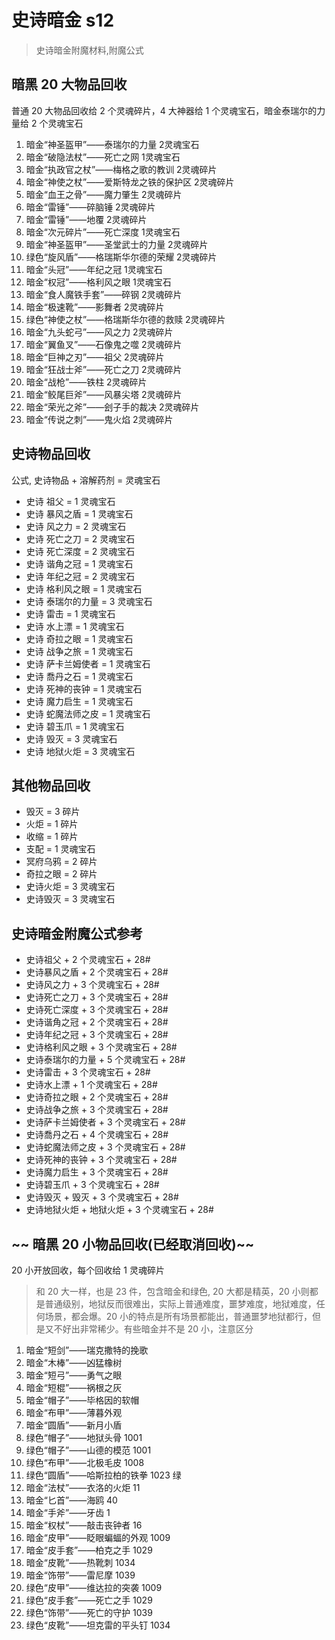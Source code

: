 # 史诗暗金 s12

> 史诗暗金附魔材料,附魔公式

## 暗黑 20 大物品回收

普通 20 大物品回收给 2 个灵魂碎片，4 大神器给 1 个灵魂宝石，暗金泰瑞尔的力量给 2 个灵魂宝石

1. 暗金“神圣盔甲”——泰瑞尔的力量           2灵魂宝石
2. 暗金“破隐法杖”——死亡之网               1灵魂宝石
3. 暗金“执政官之杖”——梅格之歌的教训        2灵魂碎片
4. 暗金“神使之杖”——爱斯特龙之铁的保护区    2灵魂碎片
5. 暗金“血王之骨”——魔力肇生               2灵魂碎片
6. 暗金“雷锤”——碎脑锤                     2灵魂碎片
7. 暗金“雷锤”——地覆                       2灵魂碎片
8. 暗金“次元碎片”——死亡深度                1灵魂宝石
9. 暗金“神圣盔甲”——圣堂武士的力量          2灵魂碎片
10. 绿色“旋风盾”——格瑞斯华尔德的荣耀       2灵魂碎片
11. 暗金“头冠”——年纪之冠                  1灵魂宝石
12. 暗金“权冠”——格利风之眼                1灵魂宝石
13. 暗金“食人魔铁手套”——碎钢              2灵魂碎片
14. 暗金“极速靴”——影舞者                   2灵魂碎片
15. 绿色“神使之杖”——格瑞斯华尔德的救赎       2灵魂碎片
16. 暗金“九头蛇弓”——风之力                  2灵魂碎片
17. 暗金“翼鱼叉”——石像鬼之噬                2灵魂碎片
18. 暗金“巨神之刃”——祖父                    2灵魂碎片
19. 暗金“狂战士斧”——死亡之刀                2灵魂碎片
20. 暗金“战枪”——铁柱                       2灵魂碎片
21. 暗金“鲛尾巨斧”——风暴尖塔                2灵魂碎片
22. 暗金“荣光之斧”——刽子手的裁决            2灵魂碎片
23. 暗金“传说之刺”——鬼火焰                  2灵魂碎片

## 史诗物品回收

公式, 史诗物品 + 溶解药剂 = 灵魂宝石

- 史诗 祖父 = 1 灵魂宝石
- 史诗 暴风之盾 = 1 灵魂宝石
- 史诗 风之力 = 2 灵魂宝石
- 史诗 死亡之刀 = 2 灵魂宝石
- 史诗 死亡深度 = 2 灵魂宝石
- 史诗 谐角之冠 = 1 灵魂宝石
- 史诗 年纪之冠 = 2 灵魂宝石
- 史诗 格利风之眼 = 1 灵魂宝石
- 史诗 泰瑞尔的力量 = 3 灵魂宝石
- 史诗 雷击 = 1 灵魂宝石
- 史诗 水上漂 = 1 灵魂宝石
- 史诗 奇拉之眼 = 1 灵魂宝石
- 史诗 战争之旅 = 1 灵魂宝石
- 史诗 萨卡兰姆使者 = 1 灵魂宝石
- 史诗 喬丹之石 = 1 灵魂宝石
- 史诗 死神的丧钟 = 1 灵魂宝石
- 史诗 魔力启生 = 1 灵魂宝石
- 史诗 蛇魔法师之皮 = 1 灵魂宝石
- 史诗 碧玉爪 = 1 灵魂宝石
- 史诗 毁灭 = 3 灵魂宝石
- 史诗 地狱火炬 = 3 灵魂宝石

## 其他物品回收

- 毁灭 = 3 碎片
- 火炬 = 1 碎片
- 收缩 = 1 碎片
- 支配 = 1 灵魂宝石
- 冥府乌鸦 = 2 碎片
- 奇拉之眼 = 2 碎片
- 史诗火炬 = 3 灵魂宝石
- 史诗毁灭 = 3 灵魂宝石

## 史诗暗金附魔公式参考

- 史诗祖父 + 2 个灵魂宝石 + 28#
- 史诗暴风之盾 + 2 个灵魂宝石 + 28#
- 史诗风之力 + 3 个灵魂宝石 + 28#
- 史诗死亡之刀 + 3 个灵魂宝石 + 28#
- 史诗死亡深度 + 3 个灵魂宝石 + 28#
- 史诗谐角之冠 + 2 个灵魂宝石 + 28#
- 史诗年纪之冠 + 3 个灵魂宝石 + 28#
- 史诗格利风之眼 + 3 个灵魂宝石 + 28#
- 史诗泰瑞尔的力量 + 5 个灵魂宝石 + 28#
- 史诗雷击 + 3 个灵魂宝石 + 28#
- 史诗水上漂 + 1 个灵魂宝石 + 28#
- 史诗奇拉之眼 + 2 个灵魂宝石 + 28#
- 史诗战争之旅 + 3 个灵魂宝石 + 28#
- 史诗萨卡兰姆使者 + 3 个灵魂宝石 + 28#
- 史诗喬丹之石 + 4 个灵魂宝石 + 28#
- 史诗蛇魔法师之皮 + 3 个灵魂宝石 + 28#
- 史诗死神的丧钟 + 3 个灵魂宝石 + 28#
- 史诗魔力启生 + 3 个灵魂宝石 + 28#
- 史诗碧玉爪 + 3 个灵魂宝石 + 28#
- 史诗毁灭 + 毁灭 + 3 个灵魂宝石 + 28#
- 史诗地狱火炬 + 地狱火炬 + 3 个灵魂宝石 + 28#

## ~~ 暗黑 20 小物品回收(已经取消回收)~~

20 小开放回收，每个回收给 1 灵魂碎片

> 和 20 大一样，也是 23 件，包含暗金和绿色, 20 大都是精英，20 小则都是普通级别，地狱反而很难出，实际上普通难度，噩梦难度，地狱难度，任何场景，都会爆。20 小的特点是所有场景都能出，普通噩梦地狱都行，但是又不好出非常稀少。有些暗金并不是 20 小，注意区分

1. 暗金“短剑”——瑞克撒特的挽歌
2. 暗金“木棒”——凶猛橡树
3. 暗金“短弓”——勇气之眼
4. 暗金“短棍”——祸根之灰
5. 暗金“帽子”——毕格因的软帽
6. 暗金“布甲”——薄暮外观
7. 暗金“圆盾”——新月小盾
8. 绿色“帽子”——地狱头骨 1001
9. 绿色“帽子”——山德的模范 1001
10. 绿色“布甲”——北极毛皮 1008
11. 绿色“圆盾”——哈斯拉柏的铁拳 1023 绿
12. 暗金“法杖”——衣洛的火炬 11
13. 暗金“匕首”——海鸥 40
14. 暗金“手斧”——牙齿 1
15. 暗金“权杖”——敲击丧钟者 16
16. 暗金“皮甲”——眨眼蝙蝠的外观 1009
17. 暗金“皮手套”——柏克之手 1029
18. 暗金“皮靴”——热靴刺 1034
19. 暗金“饰带”——雷尼摩 1039
20. 绿色“皮甲”——维达拉的突袭 1009
21. 绿色“皮手套”——死亡之手 1029
22. 绿色“饰带”——死亡的守护 1039
23. 绿色“皮靴”——坦克雷的平头钉 1034
